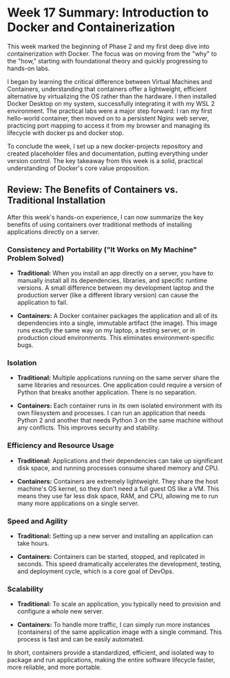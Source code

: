 # Week 17 Summary: Introduction to Docker and Containerization
This week marked the beginning of Phase 2 and my first deep dive into containerization with Docker. The focus was on moving from the "why" to the "how," starting with foundational theory and quickly progressing to hands-on labs.

I began by learning the critical difference between Virtual Machines and Containers, understanding that containers offer a lightweight, efficient alternative by virtualizing the OS rather than the hardware. I then installed Docker Desktop on my system, successfully integrating it with my WSL 2 environment. The practical labs were a major step forward: I ran my first hello-world container, then moved on to a persistent Nginx web server, practicing port mapping to access it from my browser and managing its lifecycle with docker ps and docker stop.

To conclude the week, I set up a new docker-projects repository and created placeholder files and documentation, putting everything under version control. The key takeaway from this week is a solid, practical understanding of Docker's core value proposition.

## Review: The Benefits of Containers vs. Traditional Installation
After this week's hands-on experience, I can now summarize the key benefits of using containers over traditional methods of installing applications directly on a server.

### Consistency and Portability ("It Works on My Machine" Problem Solved)

- **Traditional:** When you install an app directly on a server, you have to manually install all its dependencies, libraries, and specific runtime versions. A small difference between my development laptop and the production server (like a different library version) can cause the application to fail.

- **Containers:** A Docker container packages the application and all of its dependencies into a single, immutable artifact (the image). This image runs exactly the same way on my laptop, a testing server, or in production cloud environments. This eliminates environment-specific bugs.

### Isolation

- **Traditional:** Multiple applications running on the same server share the same libraries and resources. One application could require a version of Python that breaks another application. There is no separation.

- **Containers:** Each container runs in its own isolated environment with its own filesystem and processes. I can run an application that needs Python 2 and another that needs Python 3 on the same machine without any conflicts. This improves security and stability.

### Efficiency and Resource Usage

- **Traditional:** Applications and their dependencies can take up significant disk space, and running processes consume shared memory and CPU.

- **Containers:** Containers are extremely lightweight. They share the host machine's OS kernel, so they don't need a full guest OS like a VM. This means they use far less disk space, RAM, and CPU, allowing me to run many more applications on a single server.

### Speed and Agility

- **Traditional:** Setting up a new server and installing an application can take hours.

- **Containers:** Containers can be started, stopped, and replicated in seconds. This speed dramatically accelerates the development, testing, and deployment cycle, which is a core goal of DevOps.

### Scalability

- **Traditional:** To scale an application, you typically need to provision and configure a whole new server.

- **Containers:** To handle more traffic, I can simply run more instances (containers) of the same application image with a single command. This process is fast and can be easily automated.

In short, containers provide a standardized, efficient, and isolated way to package and run applications, making the entire software lifecycle faster, more reliable, and more portable.